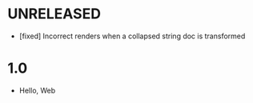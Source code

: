 # UNRELEASED

  * [fixed] Incorrect renders when a collapsed string doc is transformed

# 1.0

  * Hello, Web
